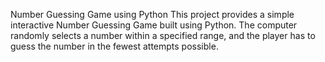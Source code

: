 Number Guessing Game using Python
This project provides a simple interactive Number Guessing Game built using Python. The computer randomly selects a number within a specified range, and the player has to guess the number in the fewest attempts possible.
